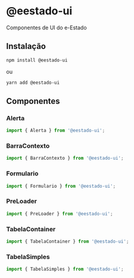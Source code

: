 # @eestado-ui
Componentes de UI do e-Estado

## Instalação

```bash
npm install @eestado-ui
```
ou
```bash
yarn add @eestado-ui
```

## Componentes

### Alerta

```javascript
import { Alerta } from '@eestado-ui';
```

### BarraContexto

```javascript
import { BarraContexto } from '@eestado-ui';
```

### Formulario

```javascript
import { Formulario } from '@eestado-ui';
```

### PreLoader

```javascript
import { PreLoader } from '@eestado-ui';
```

### TabelaContainer

```javascript
import { TabelaContainer } from '@eestado-ui';
```

### TabelaSimples

```javascript
import { TabelaSimples } from '@eestado-ui';
```

